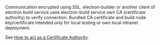Communication encrypted using SSL. electron-builder or another client of electron build service uses electron-build service own CA (certificate authority) to verify connection. Bundled CA certificate and build node key/certificate intended only for local testing or own local intranet deployment.

See [How to act as a Certificate Authority](https://realtimelogic.com/blog/2014/05/How-to-act-as-a-Certificate-Authority-the-Easy-Way).